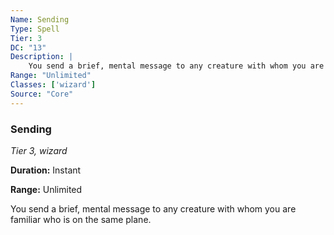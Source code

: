 ```yaml
---
Name: Sending
Type: Spell
Tier: 3
DC: "13"
Description: |
    You send a brief, mental message to any creature with whom you are familiar who is on the same plane.Duration: "Instant"
Range: "Unlimited"
Classes: ['wizard']
Source: "Core"
---
```


### Sending

_Tier 3, wizard_

**Duration:** Instant

**Range:** Unlimited

You send a brief, mental message to any creature with whom you are familiar who is on the same plane.

